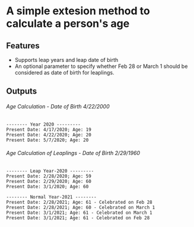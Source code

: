 # A simple extesion method to calculate a person's age
## Features
* Supports leap years and leap date of birth
* An optional parameter to specify whether Feb 28 or March 1 should be considered as date of birth for leaplings.

## Outputs

###### Age Calculation - Date of Birth 4/22/2000
```
-------- Year 2020 ---------
Present Date: 4/17/2020; Age: 19
Present Date: 4/22/2020; Age: 20
Present Date: 5/7/2020; Age: 20
```

###### Age Calculation of Leaplings - Date of Birth 2/29/1960
```
-------- Leap Year-2020 ---------
Present Date: 2/28/2020; Age: 59
Present Date: 2/29/2020; Age: 60
Present Date: 3/1/2020; Age: 60

-------- Normal Year-2021 --------
Present Date: 2/28/2021; Age: 61 - Celebrated on Feb 28
Present Date: 2/28/2021; Age: 60 - Celebrated on March 1
Present Date: 3/1/2021; Age: 61 - Celebrated on March 1
Present Date: 3/1/2021; Age: 61 - Celebrated on Feb 28
```
